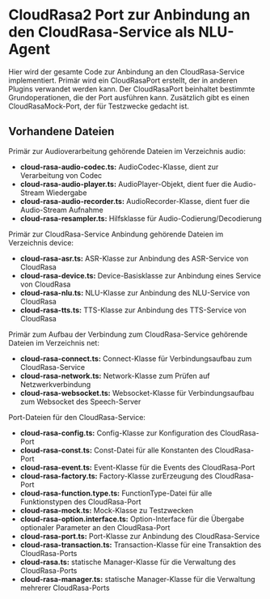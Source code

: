 # CloudRasa2 Port zur Anbindung an den CloudRasa-Service als NLU-Agent

Hier wird der gesamte Code zur Anbindung an den CloudRasa-Service implementiert.
Primär wird ein CloudRasaPort erstellt, der in anderen Plugins verwandet werden kann.
Der CloudRasaPort beinhaltet bestimmte Grundoperationen, die der Port ausführen kann.
Zusätzlich gibt es einen CloudRasaMock-Port, der für Testzwecke gedacht ist.


## Vorhandene Dateien

Primär zur Audioverarbeitung gehörende Dateien im Verzeichnis audio:

* **cloud-rasa-audio-codec.ts:** AudioCodec-Klasse, dient zur Verarbeitung von Codec
* **cloud-rasa-audio-player.ts:** AudioPlayer-Objekt, dient fuer die Audio-Stream Wiedergabe
* **cloud-rasa-audio-recorder.ts:** AudioRecorder-Klasse, dient fuer die Audio-Stream Aufnahme
* **cloud-rasa-resampler.ts:** Hilfsklasse für Audio-Codierung/Decodierung


Primär zur CloudRasa-Service Anbindung gehörende Dateien im Verzeichnis device:

* **cloud-rasa-asr.ts:** ASR-Klasse zur Anbindung des ASR-Service von CloudRasa
* **cloud-rasa-device.ts:** Device-Basisklasse zur Anbindung eines Service von CloudRasa
* **cloud-rasa-nlu.ts:** NLU-Klasse zur Anbindung des NLU-Service von CloudRasa
* **cloud-rasa-tts.ts:** TTS-Klasse zur Anbindung des TTS-Service von CloudRasa


Primär zum Aufbau der Verbindung zum CloudRasa-Service gehörende Dateien im Verzeichnis net:

* **cloud-rasa-connect.ts:** Connect-Klasse für Verbindungsaufbau zum CloudRasa-Service
* **cloud-rasa-network.ts:** Network-Klasse zum Prüfen auf Netzwerkverbindung
* **cloud-rasa-websocket.ts:** Websocket-Klasse für Verbindungsaufbau zum Websocket des Speech-Server


Port-Dateien für den CloudRasa-Service:

* **cloud-rasa-config.ts:** Config-Klasse zur Konfiguration des CloudRasa-Port
* **cloud-rasa-const.ts:** Const-Datei für alle Konstanten des CloudRasa-Port
* **cloud-rasa-event.ts:** Event-Klasse für die Events des CloudRasa-Port
* **cloud-rasa-factory.ts:** Factory-Klasse zurErzeugung des CloudRasa-Port
* **cloud-rasa-function.type.ts:** FunctionType-Datei für alle Funktionstypen des CloudRasa-Port
* **cloud-rasa-mock.ts:** Mock-Klasse zu Testzwecken
* **cloud-rasa-option.interface.ts:** Option-Interface für die Übergabe optionaler Parameter an den CloudRasa-Port
* **cloud-rasa-port.ts:** Port-Klasse zur Anbindung des CloudRasa-Service
* **cloud-rasa-transaction.ts:** Transaction-Klasse für eine Transaktion des CloudRasa-Ports
* **cloud-rasa.ts:** statische Manager-Klasse für die Verwaltung des CloudRasa-Ports
* **cloud-rasa-manager.ts:** statische Manager-Klasse für die Verwaltung mehrerer CloudRasa-Ports

